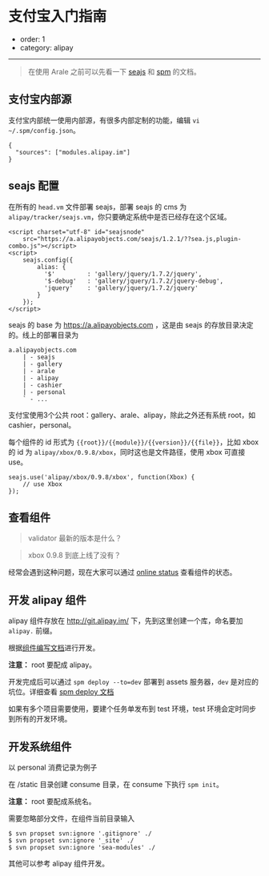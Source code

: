 # 支付宝入门指南

- order: 1
- category: alipay

---

> 在使用 Arale 之前可以先看一下 [seajs](http://seajs.org/docs/) 和 [spm](https://github.com/spmjs/spm/wiki) 的文档。

## 支付宝内部源

支付宝内部统一使用内部源，有很多内部定制的功能，编辑 `vi ~/.spm/config.json`。

```
{
  "sources": ["modules.alipay.im"]
}
```

## seajs 配置

在所有的 `head.vm` 文件部署 seajs，部署 seajs 的 cms 为 `alipay/tracker/seajs.vm`，你只要确定系统中是否已经存在这个区域。

    <script charset="utf-8" id="seajsnode" 
        src="https://a.alipayobjects.com/seajs/1.2.1/??sea.js,plugin-combo.js"></script>
    <script>
        seajs.config({
            alias: {
              '$'         : 'gallery/jquery/1.7.2/jquery',
              '$-debug'   : 'gallery/jquery/1.7.2/jquery-debug',
              'jquery'    : 'gallery/jquery/1.7.2/jquery'
            }
        });
    </script>


seajs 的 base 为 https://a.alipayobjects.com ，这是由 seajs 的存放目录决定的。线上的部署目录为

```
a.alipayobjects.com
    | - seajs
    | - gallery
    | - arale
    | - alipay
    | - cashier
    | - personal
    ` - ...
```

支付宝使用3个公共 root：gallery、arale、alipay，除此之外还有系统 root，如 cashier，personal。

每个组件的 id 形式为 `{{root}}/{{module}}/{{version}}/{{file}}`，比如 xbox 的 id 为 `alipay/xbox/0.9.8/xbox`，同时这也是文件路径，使用 xbox 可直接 use。

```
seajs.use('alipay/xbox/0.9.8/xbox', function(Xbox) {
    // use Xbox
});
```

## 查看组件

> validator 最新的版本是什么？

> xbox 0.9.8 到底上线了没有？

经常会遇到这种问题，现在大家可以通过 [online status](online-status.html) 查看组件的状态。

## 开发 alipay 组件

alipay 组件存放在 http://git.alipay.im/ 下，先到这里创建一个库，命名要加 `alipay.` 前缀。

根据[组件编写文档](./develop-components.html)进行开发。

**注意：** root 要配成 alipay。

开发完成后可以通过 `spm deploy --to=dev` 部署到 assets 服务器，`dev` 是对应的坑位。详细查看 [spm deploy 文档](https://github.com/spmjs/spm/wiki/spm-deploy)

如果有多个项目需要使用，要建个任务单发布到 test 环境，test 环境会定时同步到所有的开发环境。


## 开发系统组件

以 personal 消费记录为例子

在 /static 目录创建 consume 目录，在 consume 下执行 `spm init`。

**注意：** root 要配成系统名。

需要忽略部分文件，在组件当前目录输入

```
$ svn propset svn:ignore '.gitignore' ./ 
$ svn propset svn:ignore '_site' ./
$ svn propset svn:ignore 'sea-modules' ./
```

其他可以参考 alipay 组件开发。

